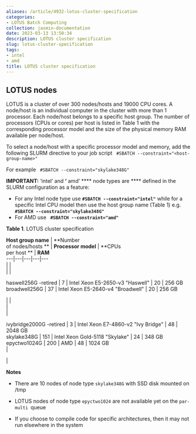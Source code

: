 ```yaml
---
aliases: /article/4932-lotus-cluster-specification
categories:
- LOTUS Batch Computing
collection: jasmin-documentation
date: 2023-03-13 13:50:34
description: LOTUS cluster specification
slug: lotus-cluster-specification
tags:
- intel
- amd
title: LOTUS cluster specification
---
```


## LOTUS nodes

LOTUS is a cluster of over 300 nodes/hosts and 19000 CPU cores. A node/host is
an individual computer in the cluster with more than 1 processor. Each
node/host belongs to a specific host group. The number of processors (CPUs or
cores) per host is listed in Table 1 with the corresponding processor model
and the size of the physical memory RAM available per node/host.

To select a node/host with a specific processor model and memory, add the
following SLURM directive to your job script ` #SBATCH --constraint="<host-
group-name>"`

For example ` #SBATCH --constraint="skylake348G"`

**IMPORTANT:** ‘intel’ and **‘** amd’ **** node types are **** defined in the
SLURM configuration as a feature:

  * For any Intel node type use **`#SBATCH --constraint="intel"`** while for a specific Intel CPU model then use the host group name (Table 1) e.g. **`#SBATCH --constraint="skylake348G"`**
  * For AMD use **` #SBATCH --constraint="amd"`**

**Table 1**. LOTUS cluster specification

**Host group name** |  **Number  
of nodes/hosts ** |  **Processor model** |  **CPUs  
per host ** |  **RAM**  
---|---|---|---|---  
|  |  
|  |  
  
haswell256G -retired  |  7  |  Intel Xeon E5-2650-v3 "Haswell"  |  20  |  256
GB  
broadwell256G  |  37  |  Intel Xeon E5-2640-v4 "Broadwell"  |  20  |  256 GB  
  
|  |  
|  
|  
  
ivybridge2000G -retired  |  3  |  Intel Xeon E7-4860-v2 "Ivy Bridge"  |  48  |
2048 GB  
skylake348G  |  151  |  Intel Xeon Gold-5118 "Skylake"  |  24  |  348 GB  
epyctwo1024G  | 200  |  AMD  |  48  |  1024 GB  
|  
  
|  
  
**Notes**

  * There are 10 nodes of node type `skylake348G` with SSD disk mounted on /tmp 

  * LOTUS nodes of node type `epyctwo1024` are not available yet on the `par-multi `queue
  * If you choose to compile code for specific architectures, then it may not run elsewhere in the system


